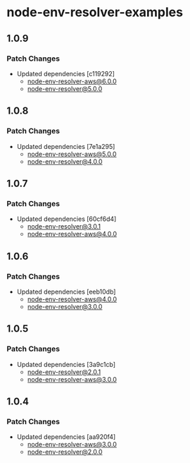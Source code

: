 # node-env-resolver-examples

## 1.0.9

### Patch Changes

- Updated dependencies [c119292]
  - node-env-resolver-aws@6.0.0
  - node-env-resolver@5.0.0

## 1.0.8

### Patch Changes

- Updated dependencies [7e1a295]
  - node-env-resolver-aws@5.0.0
  - node-env-resolver@4.0.0

## 1.0.7

### Patch Changes

- Updated dependencies [60cf6d4]
  - node-env-resolver@3.0.1
  - node-env-resolver-aws@4.0.0

## 1.0.6

### Patch Changes

- Updated dependencies [eeb10db]
  - node-env-resolver-aws@4.0.0
  - node-env-resolver@3.0.0

## 1.0.5

### Patch Changes

- Updated dependencies [3a9c1cb]
  - node-env-resolver@2.0.1
  - node-env-resolver-aws@3.0.0

## 1.0.4

### Patch Changes

- Updated dependencies [aa920f4]
  - node-env-resolver-aws@3.0.0
  - node-env-resolver@2.0.0
